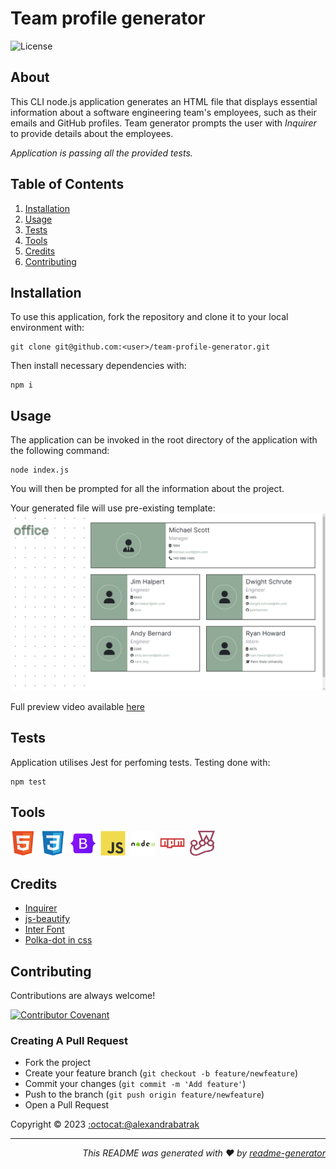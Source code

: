 # Team profile generator

![License](https://img.shields.io/badge/license-UNLICENCED-3558AE.svg?labelColor=2F2E32&style=for-the-badge&logo=simple-icons)

## About

This CLI node.js application generates an HTML file that displays essential information about a software engineering team's employees, such as their emails and GitHub profiles. Team generator prompts the user with _Inquirer_ to provide details about the employees.

_Application is passing all the provided tests._

## Table of Contents

1. [Installation](#installation)
2. [Usage](#usage)
3. [Tests](#tests)
4. [Tools](#tools)
5. [Credits](#credits)
6. [Contributing](#contributing)

## Installation

To use this application, fork the repository and clone it to your local environment with:

```
git clone git@github.com:<user>/team-profile-generator.git
```

Then install necessary dependencies with:

```
npm i
```

## Usage

The application can be invoked in the root directory of the application with the following command:

```
node index.js
```

You will then be prompted for all the information about the project.

Your generated file will use pre-existing template:
![preview](./assets/screenshot.png)

Full preview video available [here](https://watch.screencastify.com/v/iOWKGNdIb61XXDFtwLPO)

## Tests

Application utilises Jest for perfoming tests. Testing done with:

```
npm test
```

## Tools

<div>
<img src="https://github.com/devicons/devicon/blob/master/icons/html5/html5-original.svg"  title="HTML" alt="html" width="40" height="40"/>&nbsp;
<img src="https://github.com/devicons/devicon/blob/master/icons/css3/css3-original.svg"  title="CSS3" alt="CSS3" width="40" height="40"/>&nbsp;
<img src="https://github.com/devicons/devicon/blob/master/icons/bootstrap/bootstrap-original.svg"  title="Bootstrap" alt="Bootstrap" width="40" height="40"/>&nbsp;
<img src="https://github.com/devicons/devicon/blob/master/icons/javascript/javascript-original.svg" title="JavaScript" alt="JavaScript" width="40" height="40"/>&nbsp;
<img src="https://github.com/devicons/devicon/blob/master/icons/nodejs/nodejs-original-wordmark.svg" title="NodeJS" alt="NodeJS" width="40" height="40"/>&nbsp;
<img src="https://github.com/devicons/devicon/blob/master/icons/npm/npm-original-wordmark.svg"  title="npm" alt="npm" width="40" height="40"/>&nbsp;
<img src="https://github.com/devicons/devicon/blob/master/icons/jest/jest-plain.svg"  title="jest" alt="jest" width="40" height="40"/>&nbsp;
</div>

## Credits

- [Inquirer](https://www.npmjs.com/package/inquirer)
- [js-beautify](https://www.npmjs.com/package/js-beautify)
- [Inter Font](https://fonts.google.com/specimen/Inter)
- [Polka-dot in css](https://www.30secondsofcode.org/css/s/polka-dot-pattern)

## Contributing

Contributions are always welcome!

[![Contributor Covenant](https://img.shields.io/badge/Contributor%20Covenant-2.1-4baaaa.svg?labelColor=2F2E32&style=for-the-badge&logo=simple-icons)](https://www.contributor-covenant.org/version/2/1/code_of_conduct/)

### Creating A Pull Request

- Fork the project
- Create your feature branch (`git checkout -b feature/newfeature`)
- Commit your changes (`git commit -m 'Add feature'`)
- Push to the branch (`git push origin feature/newfeature`)
- Open a Pull Request

Copyright &copy; 2023 [:octocat:@alexandrabatrak](https://github.com/alexandrabatrak)

<hr><p style="text-align:right; font-style:italic">This README was generated with ❤️ by <a href="https://github.com/alexandrabatrak/readme-generator">readme-generator</a></p>

